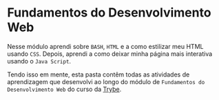 # Fundamentos do Desenvolvimento Web

Nesse módulo aprendi sobre `BASH`, `HTML` e a como estilizar meu HTML usando `CSS`. Depois, aprendi a como deixar minha página mais interativa usando o `Java Script`.

Tendo isso em mente, esta pasta contêm todas as atividades de aprendizagem que desenvolvi ao longo do módulo de `Fundamentos do Desenvolvimento Web` do curso da [Trybe](https://www.betrybe.com/).
